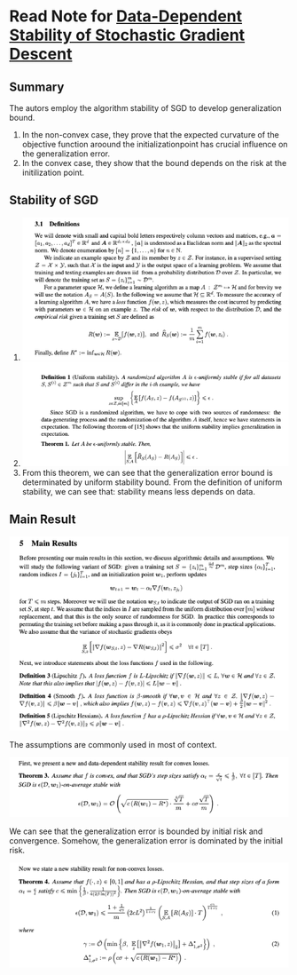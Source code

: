 # Read Note for [Data-Dependent Stability of Stochastic Gradient Descent](https://arxiv.org/pdf/1703.01678.pdf)

## Summary
The autors employ the algorithm stability of SGD to develop generalization bound. 
1. In the non-convex case, they prove that the expected curvature of the objective function aroound the initializationpoint has crucial influence on the generalization error.
2. In the convex case, they show that the bound depends on the risk at the initilization point.

## Stability of SGD
1. ![Notation](https://github.com/HJSang/ReadingNote/blob/master/Screen%20Shot%202019-03-03%20at%2009.25.28.png)
2. ![Stability](https://github.com/HJSang/ReadingNote/blob/master/Screen%20Shot%202019-03-03%20at%2009.28.01.png)
3. From this theorem, we can see that the generalization error bound is determinated by uniform stability bound. From the definition of uniform stability, we can see that: stability means less depends on data.

## Main Result
![Theorem](https://github.com/HJSang/ReadingNote/blob/master/Screen%20Shot%202019-03-03%20at%2009.28.52.png)

The assumptions are commonly used in most of context. 

![convex](https://github.com/HJSang/ReadingNote/blob/master/Screen%20Shot%202019-03-03%20at%2009.29.02.png)

We can see that the generalization error is bounded by initial risk and convergence. Somehow, the generalization error is dominated by the initial risk.

![Nonconvex](https://github.com/HJSang/ReadingNote/blob/master/Screen%20Shot%202019-03-03%20at%2009.29.19.png)

